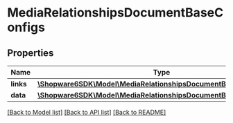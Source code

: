 # MediaRelationshipsDocumentBaseConfigs

## Properties
Name | Type | Description | Notes
------------ | ------------- | ------------- | -------------
**links** | [**\Shopware6SDK\Model\MediaRelationshipsDocumentBaseConfigsLinks**](MediaRelationshipsDocumentBaseConfigsLinks.md) |  | [optional] 
**data** | [**\Shopware6SDK\Model\MediaRelationshipsDocumentBaseConfigsData[]**](MediaRelationshipsDocumentBaseConfigsData.md) |  | [optional] 

[[Back to Model list]](../../README.md#documentation-for-models) [[Back to API list]](../../README.md#documentation-for-api-endpoints) [[Back to README]](../../README.md)

